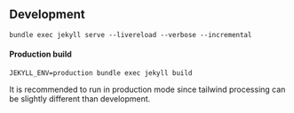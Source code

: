 ## Development

```
bundle exec jekyll serve --livereload --verbose --incremental
```

#### Production build

```
JEKYLL_ENV=production bundle exec jekyll build
```

It is recommended to run in production mode since tailwind processing can be slightly different than development.

